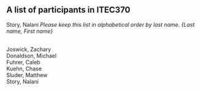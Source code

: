 A list of participants in ITEC370
---------------------------------
Story, Nalani
*Please keep this list in alphabetical order by last name.*
*{Last name, First name}*

<br/>Joswick, Zachary
<br/>Donaldson, Michael
<br/>Fuhrer, Caleb
<br/>Kuehn, Chase
<br/>Sluder, Matthew
<br/>Story, Nalani
